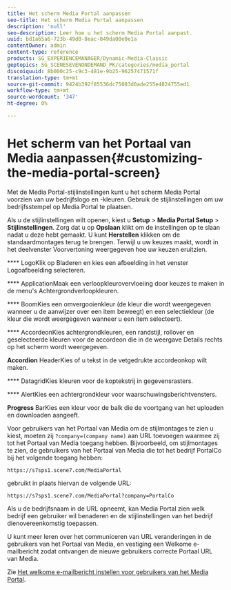 ```yaml
---
title: Het scherm Media Portal aanpassen
seo-title: Het scherm Media Portal aanpassen
description: 'null'
seo-description: Leer hoe u het scherm Media Portal aanpast.
uuid: bd1a65a6-723b-49d0-8eac-849da00e0e1a
contentOwner: admin
content-type: reference
products: SG_EXPERIENCEMANAGER/Dynamic-Media-Classic
geptopics: SG_SCENESEVENONDEMAND_PK/categories/media_portal
discoiquuid: 8b000c25-c9c3-481e-9b25-96257471571f
translation-type: tm+mt
source-git-commit: 9424b392f85536dc75083d0ade255e4824755ed1
workflow-type: tm+mt
source-wordcount: '347'
ht-degree: 0%

---
```



# Het scherm van het Portaal van Media aanpassen{#customizing-the-media-portal-screen}

Met de Media Portal-stijlinstellingen kunt u het scherm Media Portal voorzien van uw bedrijfslogo en -kleuren. Gebruik de stijlinstellingen om uw bedrijfsstempel op Media Portal te plaatsen.

Als u de stijlinstellingen wilt openen, kiest u **Setup** > **Media Portal Setup** > **Stijlinstellingen**. Zorg dat u op **Opslaan** klikt om de instellingen op te slaan nadat u deze hebt gemaakt. U kunt **Herstellen** klikken om de standaardmontages terug te brengen. Terwijl u uw keuzes maakt, wordt in het deelvenster Voorvertoning weergegeven hoe uw keuzen eruitzien.

**** LogoKlik op Bladeren en kies een afbeelding in het venster Logoafbeelding selecteren.

**** ApplicationMaak een verloopkleurovervloeiing door keuzes te maken in de menu&#39;s Achtergrondverloopkleuren.

**** BoomKies een omvergooienkleur (de kleur die wordt weergegeven wanneer u de aanwijzer over een item beweegt) en een selectiekleur (de kleur die wordt weergegeven wanneer u een item selecteert).

**** AccordeonKies achtergrondkleuren, een randstijl, rollover en geselecteerde kleuren voor de accordeon die in de weergave Details rechts op het scherm wordt weergegeven.

**Accordion** HeaderKies of u tekst in de vetgedrukte accordeonkop wilt maken.

**** DatagridKies kleuren voor de koptekstrij in gegevensrasters.

**** AlertKies een achtergrondkleur voor waarschuwingsberichtvensters.

**Progress** BarKies een kleur voor de balk die de voortgang van het uploaden en downloaden aangeeft.

Voor gebruikers van het Portaal van Media om de stijlmontages te zien u kiest, moeten zij `?company=(company name)` aan URL toevoegen waarmee zij tot het Portaal van Media toegang hebben. Bijvoorbeeld, om stijlmontages te zien, de gebruikers van het Portaal van Media die tot het bedrijf PortalCo bij het volgende toegang hebben:

`https://s7sps1.scene7.com/MediaPortal`

gebruikt in plaats hiervan de volgende URL:

`https://s7sps1.scene7.com/MediaPortal?company=PortalCo`

Als u de bedrijfsnaam in de URL opneemt, kan Media Portal zien welk bedrijf een gebruiker wil benaderen en de stijlinstellingen van het bedrijf dienovereenkomstig toepassen.

U kunt meer leren over het communiceren van URL veranderingen in de gebruikers van het Portaal van Media, en vestiging een Welkome e-mailbericht zodat ontvangen de nieuwe gebruikers correcte Portaal URL van Media.

Zie [Het welkome e-mailbericht instellen voor gebruikers van het Media Portal](adding-media-portal-users.md#setting_up_the_welcome_e_mail_message_for_media_portal_users).
